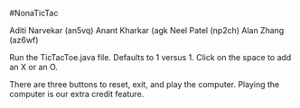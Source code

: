 #NonaTicTac

Aditi Narvekar (an5vq)
Anant Kharkar (agk
Neel Patel (np2ch)
Alan Zhang (az6wf)

Run the TicTacToe.java file. Defaults to 1 versus 1. Click on the space to add an X or an O.

There are three buttons to reset, exit, and play the computer. Playing the computer is our extra credit feature.
